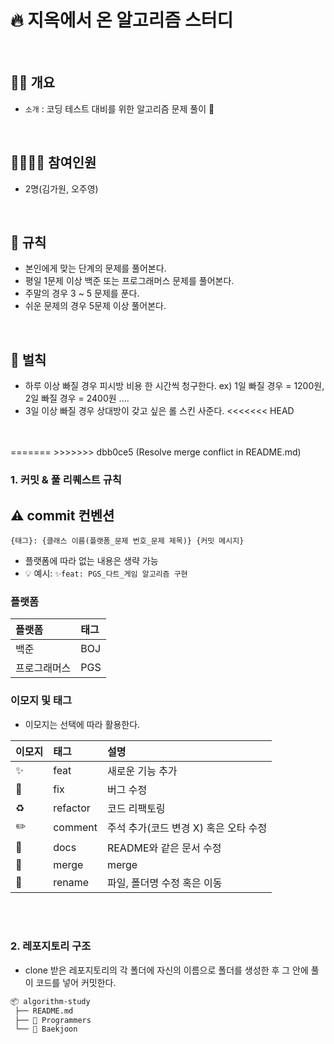 # 🔥 지옥에서 온 알고리즘 스터디

<br>

## 👨‍🏫 개요
- `소개` : 코딩 테스트 대비를 위한 알고리즘 문제 풀이 👊
<br>

## 👨‍👨‍👦‍👦 참여인원
- 2명(김가원, 오주영)
<br>

## 🤙 규칙

- 본인에게 맞는 단계의 문제를 풀어본다.
- 평일 1문제 이상 백준 또는 프로그래머스 문제를 풀어본다.
- 주말의 경우 3 ~ 5 문제를 푼다.
- 쉬운 문제의 경우 5문제 이상 풀어본다.
<br>
  
## 👿 벌칙

- 하루 이상 빠질 경우 피시방 비용 한 시간씩 청구한다. ex) 1일 빠질 경우 = 1200원, 2일 빠질 경우 = 2400원 ....
- 3일 이상 빠질 경우 상대방이 갖고 싶은 롤 스킨 사준다.
<<<<<<< HEAD

<br>
<br>
=======
>>>>>>> dbb0ce5 (Resolve merge conflict in README.md)


### 1. 커밋 & 풀 리퀘스트 규칙
## ⚠️ commit 컨벤션

```
{태그}: {클래스 이름(플랫폼_문제 번호_문제 제목)} {커밋 메시지}
```

- 플랫폼에 따라 없는 내용은 생략 가능
- 💡 예시: `✨feat: PGS_다트_게임 알고리즘 구현`

### 플랫폼

| 플랫폼    | 태그  |
|:-------|:----|
| 백준     | BOJ |
| 프로그래머스 | PGS |

### 이모지 및 태그

- 이모지는 선택에 따라 활용한다.

| 이모지 | 태그       | 설명                      |
|:---- |:--------- |:------------------------ |
| ✨   | feat    | 새로운 기능 추가               |
| 🐛  | fix      | 버그 수정                    |
| ♻️  | refactor  | 코드 리팩토링                 |
| ✏️  | comment   | 주석 추가(코드 변경 X) 혹은 오타 수정 |
| 📝  | docs     | README와 같은 문서 수정        |
| 🔀  | merge    | merge                      |
| 🚚  | rename   | 파일, 폴더명 수정 혹은 이동        |

<br>
<br>


### 2. 레포지토리 구조

- clone 받은 레포지토리의 각 폴더에 자신의 이름으로 폴더를 생성한 후 그 안에 풀이 코드를 넣어 커밋한다.

```tex
📦 algorithm-study
 ├── README.md
 ├── 📁 Programmers 
 └── 📁 Baekjoon
   
```
